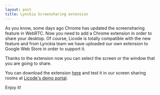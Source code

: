 ```yaml
--- 
layout: post 
title: Lynckia Screensharing extension
--- 
```



As you know, some days ago Chrome has updated the screensharing feature in WebRTC. Now you need to add a Chrome extension in order to share your desktop. Of course, Licode is totally compatible with the new feature and from Lynckia team we have uploaded our own extension to Google Web Store in order to support it. 

Thanks to the extension now you can select the screen or the window that you are going to share. 

You can download the extension [here](https://chrome.google.com/webstore/detail/lynckia-screensharing/okeephmleflklcdebijnponpabbmmgeo) and test it in our screen sharing rooms at [Licode's demo portal](http://chotis2.dit.upm.es/).

Enjoy it!

